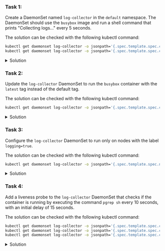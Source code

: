 ### Task 1:

Create a DaemonSet named `log-collector` in the `default` namespace. The DaemonSet should use the `busybox` image and run a shell command that prints "Collecting logs..." every 5 seconds.

The solution can be checked with the following kubectl command:
```bash
kubectl get daemonset log-collector -o jsonpath='{.spec.template.spec.containers[0].image}' | grep 'busybox' && \
kubectl get daemonset log-collector -o jsonpath='{.spec.template.spec.containers[0].command}' | grep 'Collecting logs...'
```

<details>
<summary>Solution</summary>

```bash
cat <<EOF | kubectl apply -f -
apiVersion: apps/v1
kind: DaemonSet
metadata:
  name: log-collector
  namespace: default
spec:
  selector:
    matchLabels:
      name: log-collector
  template:
    metadata:
      labels:
        name: log-collector
    spec:
      containers:
      - name: log-collector
        image: busybox
        command: ["sh", "-c", "while true; do echo 'Collecting logs...'; sleep 5; done"]
EOF
```
</details>

### Task 2:

Update the `log-collector` DaemonSet to run the `busybox` container with the `latest` tag instead of the default tag.

The solution can be checked with the following kubectl command:
```bash
kubectl get daemonset log-collector -o jsonpath='{.spec.template.spec.containers[0].image}' | grep 'busybox:latest'
```

<details>
<summary>Solution</summary>

```bash
kubectl set image daemonset/log-collector log-collector=busybox:latest
```
</details>

### Task 3:

Configure the `log-collector` DaemonSet to run only on nodes with the label `logging=true`.

The solution can be checked with the following kubectl command:
```bash
kubectl get daemonset log-collector -o jsonpath='{.spec.template.spec.nodeSelector.logging}' | grep 'true'
```

<details>
<summary>Solution</summary>

```bash
kubectl patch daemonset log-collector -p '{"spec": {"template": {"spec": {"nodeSelector": {"logging": "true"}}}}}'
```
</details>

### Task 4:

Add a liveness probe to the `log-collector` DaemonSet that checks if the container is running by executing the command `pgrep sh` every 10 seconds, with an initial delay of 15 seconds.

The solution can be checked with the following kubectl command:
```bash
kubectl get daemonset log-collector -o jsonpath='{.spec.template.spec.containers[0].livenessProbe.exec.command}' | grep 'pgrep sh' && \
kubectl get daemonset log-collector -o jsonpath='{.spec.template.spec.containers[0].livenessProbe.initialDelaySeconds}' | grep '15' && \
kubectl get daemonset log-collector -o jsonpath='{.spec.template.spec.containers[0].livenessProbe.periodSeconds}' | grep '10'
```

<details>
<summary>Solution</summary>

```bash
kubectl patch daemonset log-collector -p '{
  "spec": {
    "template": {
      "spec": {
        "containers": [
          {
            "name": "log-collector",
            "livenessProbe": {
              "exec": {
                "command": ["pgrep", "sh"]
              },
              "initialDelaySeconds": 15,
              "periodSeconds": 10
            }
          }
        ]
      }
    }
  }
}'
```
</details>
